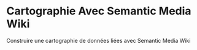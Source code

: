# Cartographie Avec Semantic Media Wiki
Construire une cartographie de données liées avec Semantic Media Wiki
